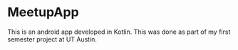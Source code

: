 # MeetupApp
This is an android app developed in Kotlin. This was done as part of my first semester project at UT Austin.
